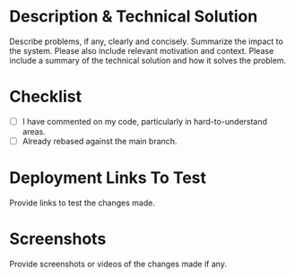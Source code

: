 # Description & Technical Solution

Describe problems, if any, clearly and concisely.
Summarize the impact to the system.
Please also include relevant motivation and context.
Please include a summary of the technical solution and how it solves the problem.

# Checklist

- [ ] I have commented on my code, particularly in hard-to-understand areas.
- [ ] Already rebased against the main branch.

# Deployment Links To Test

Provide links to test the changes made.

# Screenshots

Provide screenshots or videos of the changes made if any.
